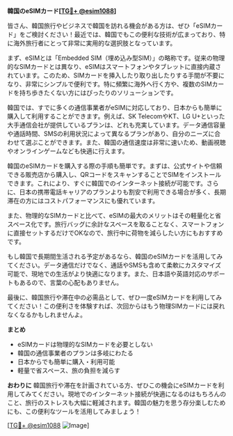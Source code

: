 **韓国のeSIMカード[[TG💪+ @esim1088](https://t.me/s/esim1088)]**

皆さん、韓国旅行やビジネスで韓国を訪れる機会がある方は、ぜひ「eSIMカード」をご検討ください！最近では、韓国でもこの便利な技術が広まっており、特に海外旅行者にとって非常に実用的な選択肢となっています。

まず、eSIMとは「Embedded SIM（埋め込み型SIM）」の略称です。従来の物理的なSIMカードとは異なり、eSIMはスマートフォンやタブレットに直接内蔵されています。このため、SIMカードを挿入したり取り出したりする手間が不要になり、非常にシンプルで便利です。特に頻繁に海外へ行く方や、複数のSIMカードを持ち歩きたくない方にはぴったりのソリューションです。

韓国では、すでに多くの通信事業者がeSIMに対応しており、日本からも簡単に購入して利用することができます。例えば、SK TelecomやKT、LG U+といった大手通信会社が提供しているプランは、どれも充実しています。データ通信容量や通話時間、SMSの利用状況によって異なるプランがあり、自分のニーズに合わせて選ぶことができます。また、韓国の通信速度は非常に速いため、動画視聴やオンラインゲームなども快適に行えます。

韓国のeSIMカードを購入する際の手順も簡単です。まずは、公式サイトや信頼できる販売店から購入し、QRコードをスキャンすることでSIMをインストールできます。これにより、すぐに韓国でのインターネット接続が可能です。さらに、日本の携帯電話キャリアのプランよりも割安で利用できる場合が多く、長期滞在の方にはコストパフォーマンスにも優れています。

また、物理的なSIMカードと比べて、eSIMの最大のメリットはその軽量化と省スペース化です。旅行バッグに余計なスペースを取ることなく、スマートフォンに直接セットするだけでOKなので、旅行中に荷物を減らしたい方にもおすすめです。

もし韓国で長期間生活される予定があるなら、韓国のeSIMカードを活用してみてください。データ通信だけでなく、通話やSMSも含めて柔軟にカスタマイズ可能で、現地での生活がより快適になります。また、日本語や英語対応のサポートもあるので、言葉の心配もありません。

最後に、韓国旅行や滞在中の必需品として、ぜひ一度eSIMカードを利用してみてください！この便利さを体験すれば、次回からはもう物理SIMカードには戻れなくなるかもしれませんよ。

**まとめ**
- eSIMカードは物理的なSIMカードを必要としない
- 韓国の通信事業者のプランは多岐にわたる
- 日本からでも簡単に購入・利用可能
- 軽量で省スペース、旅の負担を減らす

**おわりに**
韓国旅行や滞在を計画されている方、ぜひこの機会にeSIMカードを利用してみてください。現地でのインターネット接続が快適になるのはもちろんのこと、旅行のストレスも大幅に軽減されます。韓国の魅力を思う存分楽しむためにも、この便利なツールを活用してみましょう！

[[TG💪+ @esim1088](https://t.me/s/esim1088) ![Image](https://i.postimg.cc/Y0z9fWf4/image.png)]